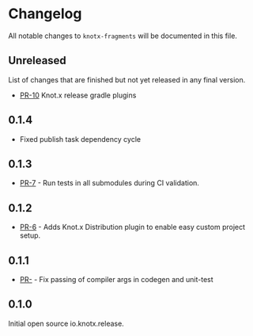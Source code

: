 # Changelog
All notable changes to `knotx-fragments` will be documented in this file.

## Unreleased
List of changes that are finished but not yet released in any final version.
- [PR-10](https://github.com/Knotx/knotx-gradle-plugins/pull/10) Knot.x release gradle plugins

## 0.1.4
- Fixed publish task dependency cycle

## 0.1.3
- [PR-7](https://github.com/Knotx/knotx-gradle-plugins/pull/7) - Run tests in all submodules during CI validation.

## 0.1.2
- [PR-6](https://github.com/Knotx/knotx-gradle-plugins/pull/6) - Adds Knot.x Distribution plugin to enable easy custom project setup.

## 0.1.1
- [PR-](https://github.com/Knotx/knotx-gradle-plugins/pull/4) - Fix passing of compiler args in codegen and unit-test

## 0.1.0
Initial open source io.knotx.release.